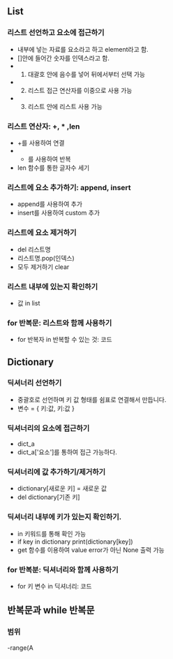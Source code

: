 ## List


### 리스트 선언하고 요소에 접근하기


- 내부에 넣는 자료를 요소라고 하고 element라고 함.
- []안에 들어간 숫자를 인덱스라고 함.
- 1. 대괄호 안에 음수를 넣어 뒤에서부터 선택 가능
- 2. 리스트 접근 연산자를 이중으로 사용 가능
- 3. 리스트 안에 리스트 사용 가능


### 리스트 연산자: +, * ,len


- +를 사용하여 연결
- * 를 사용하여 반복
- len 함수를 통한 글자수 세기

### 리스트에 요소 추가하기: append, insert


- append를 사용하여 추가
- insert를 사용하여 custom 추가


### 리스트에 요소 제거하기


- del 리스트명
- 리스트명.pop(인덱스)
- 모두 제거하기 clear


### 리스트 내부에 있는지 확인하기


- 값 in list


### for 반복문: 리스트와 함께 사용하기


- for 반복자 in 반복할 수 있는 것:
  코드
  

## Dictionary


### 딕셔너리 선언하기


- 중괄호로 선언하며 키 값 형태를 쉼표로 연결해서 만듭니다.
- 변수 = { 키:값, 키:값 }


### 딕셔너리의 요소에 접근하기


- dict_a
- dict_a['요소']를 통하여 접근 가능하다.


### 딕셔너리에 값 추가하기/제거하기


- dictionary[새로운 키] = 새로운 값
- del dictionary[기존 키]


### 딕셔너리 내부에 키가 있는지 확인하기.


- in 키워드를 통해 확인 가능
- if key in dictionary
    print(dictionary[key])
- get 함수를 이용하여 value error가 아닌 None 출력 가능


### for 반복분: 딕셔너리와 함께 사용하기


- for 키 변수 in 딕셔너리:
  코드


## 반복문과 while 반복문


### 범위


-range(A
  

 
